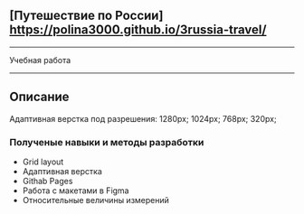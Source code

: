 ## [Путешествие по России] https://polina3000.github.io/3russia-travel/

---

Учебная работа

---

## Описание
Адаптивная верстка под разрешения: 1280px; 1024px; 768px; 320px;

### Полученые навыки и методы разработки
* Grid layout
* Адаптивная верстка
* Githab Pages
* Работа с макетами в Figma
* Относительные величины измерений
